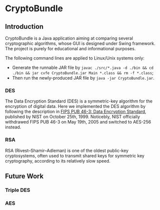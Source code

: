 # CryptoBundle

## Introduction

CryptoBundle is a Java application aiming at comparing several cryptographic algorithms, whose GUI is designed under Swing framework. The project is purely for educational and informational purposes.

The following command lines are applied to Linux/Unix systems only:

* Generate the runnable JAR file by  `javac ./src/*.java -d ./bin && cd ./bin && jar cvfe CryptoBundle.jar Main *.class && rm -f *.class`;
* Then run the newly-produced JAR file by `java -jar CryptoBundle.jar`.

### DES

The Data Encryption Standard (DES) is a symmetric-key algorithm for the encryption of digital data. Here we implemented the DES algorithm by following the description in [FIPS PUB 46-3: Data Encryption Standard](http://csrc.nist.gov/publications/fips/fips46-3/fips46-3.pdf), published by NIST on October 25th, 1999. Noticebly, NIST officially withdrawed FIPS PUB 46-3 on May 19th, 2005 and switched to AES-256 instead.

### RSA

RSA (Rivest–Shamir–Adleman) is one of the oldest public-key cryptosystems, often used to transmit shared keys for symmetric key cryptography, according to its relatively slow speed.

## Future Work

### Triple DES

### AES
